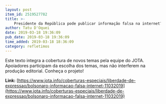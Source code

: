 ```yaml
---
layout: post
item_id: 2519527782
title: >-
    Presidente da República pode publicar informação falsa na internet?
author: Tatu D'Oquei
date: 2019-03-18 19:36:09
pub_date: 2019-03-18 19:36:09
time_added: 2019-03-18 18:36:09
category: refletimos
---
```


Este texto integra a cobertura de novos temas pela equipe do JOTA. Apoiadores participam da escolha dos temas, mas não interferem na produção editorial. Conheça o projeto!

**Link:** [https://www.jota.info/coberturas-especiais/liberdade-de-expressao/bolsonaro-informacao-falsa-internet-11032019](https://www.jota.info/coberturas-especiais/liberdade-de-expressao/bolsonaro-informacao-falsa-internet-11032019)

